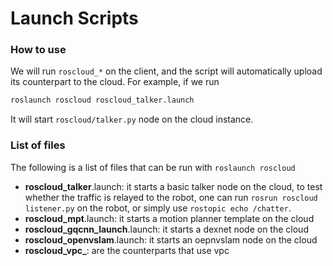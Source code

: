 # Launch Scripts 

### How to use 

We will run ```roscloud_*``` on the client, and the script will automatically upload its counterpart to the cloud. For example, if we run

```bash
roslaunch roscloud roscloud_talker.launch
```
It will start ```roscloud/talker.py``` node on the cloud instance. 


### List of files
The following is a list of files that can be run with ```roslaunch roscloud```
* **roscloud_talker**.launch: it starts a basic talker node on the cloud, to test whether the traffic is relayed to the robot, one can run ```rosrun roscloud listener.py``` on the robot, or simply use ```rostopic echo /chatter```. 
* **roscloud_mpt**.launch: it starts a motion planner template on the cloud
* **roscloud_gqcnn_launch**.launch: it starts a dexnet node on the cloud 
* **roscloud_openvslam**.launch: it starts an oepnvslam node on the cloud 
* **roscloud_vpc_**: are the counterparts that use vpc  
